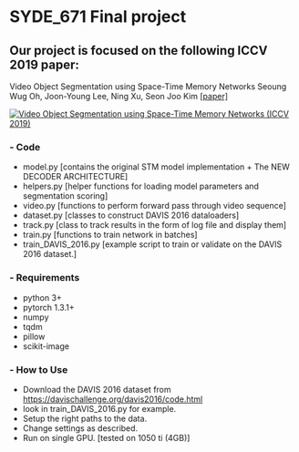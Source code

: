 # SYDE_671 Final project

## Our project is focused on the following ICCV 2019 paper:
Video Object Segmentation using Space-Time Memory Networks
Seoung Wug Oh, Joon-Young Lee, Ning Xu, Seon Joo Kim
[[paper]](https://arxiv.org/abs/1904.00607)

[![Video Object Segmentation using Space-Time Memory Networks (ICCV 2019)](https://img.youtube.com/vi/vVZiBEDmgIU/0.jpg)](https://www.youtube.com/watch?v=vVZiBEDmgIU "Video Object Segmentation using Space-Time Memory Networks (ICCV 2019)")

### - Code
- model.py [contains the original STM model implementation + The NEW DECODER ARCHITECTURE]
- helpers.py [helper functions for loading model parameters and segmentation scoring]
- video.py [functions to perform forward pass through video sequence]
- dataset.py [classes to construct DAVIS 2016 dataloaders]
- track.py [class to track results in the form of log file and display them]
- train.py [functions to train network in batches]
- train_DAVIS_2016.py [example script to train or validate on the DAVIS 2016 dataset.]

### - Requirements
- python 3+
- pytorch 1.3.1+
- numpy
- tqdm
- pillow
- scikit-image

### - How to Use
- Download the DAVIS 2016 dataset from https://davischallenge.org/davis2016/code.html
- look in train_DAVIS_2016.py for example.
- Setup the right paths to the data.
- Change settings as described. 
- Run on single GPU. [tested on 1050 ti (4GB)]
